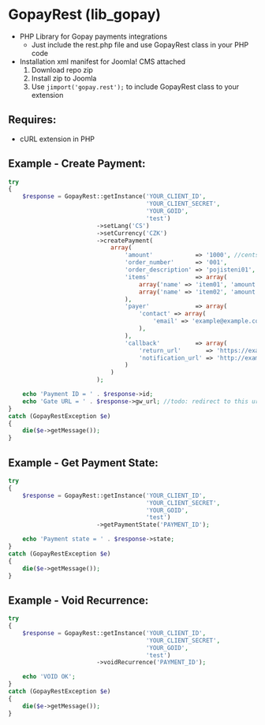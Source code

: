 #   GopayRest (lib_gopay)
-   PHP Library for Gopay payments integrations
    -   Just include the rest.php file and use GopayRest class in your PHP code
-   Installation xml manifest for Joomla! CMS attached 
    1.  Download repo zip
    2.  Install zip to Joomla
    3.  Use ```jimport('gopay.rest');``` to include GopayRest class to your extension

##  Requires:
-   cURL extension in PHP

##  Example - Create Payment:
```php
try
{
	$response = GopayRest::getInstance('YOUR_CLIENT_ID',
									   'YOUR_CLIENT_SECRET',
									   'YOUR_GOID',
									   'test')
						 ->setLang('CS')
						 ->setCurrency('CZK')
						 ->createPayment(
							 array(
								 'amount'            => '1000', //cents
								 'order_number'      => '001',
								 'order_description' => 'pojisteni01',
								 'items'             => array(
									 array('name' => 'item01', 'amount' => '500'),
									 array('name' => 'item02', 'amount' => '1500')
								 ),
								 'payer'             => array(
									 'contact' => array(
										 'email' => 'example@example.com',
									 ),
								 ),
								 'callback'          => array(
									 'return_url'       => 'https://example.com/gopay-return',
									 'notification_url' => 'http://example.com/gopay-notify'
								 )
							 )
						 );

	echo 'Payment ID = ' . $response->id;
	echo 'Gate URL = ' . $response->gw_url; //todo: redirect to this url
}
catch (GopayRestException $e)
{
	die($e->getMessage());
}
```

##  Example - Get Payment State:
```php
try
{
	$response = GopayRest::getInstance('YOUR_CLIENT_ID',
									   'YOUR_CLIENT_SECRET',
									   'YOUR_GOID',
									   'test')
						 ->getPaymentState('PAYMENT_ID');

	echo 'Payment state = ' . $response->state;
}
catch (GopayRestException $e)
{
	die($e->getMessage());
}
```

##  Example - Void Recurrence:
```php
try
{
	$response = GopayRest::getInstance('YOUR_CLIENT_ID',
									   'YOUR_CLIENT_SECRET',
									   'YOUR_GOID',
									   'test')
						 ->voidRecurrence('PAYMENT_ID');

	echo 'VOID OK';
}
catch (GopayRestException $e)
{
	die($e->getMessage());
}
```
